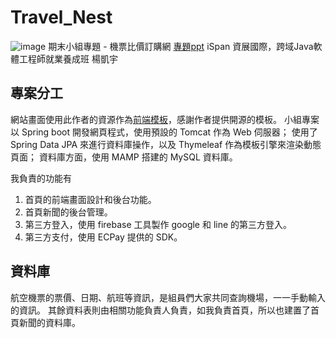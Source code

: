 # Travel_Nest
![image]([https://drive.google.com/file/d/1_3azoVUb5KK24OWOfXu5aoY9gWZzqUhx/view?usp=sharing](https://firebasestorage.googleapis.com/v0/b/javel-85c60.appspot.com/o/Travel_Nest.png?alt=media&token=3dcf85bc-fa5d-4a35-8825-ca697c6842c1))
期末小組專題 - 機票比價訂購網
[專題ppt](https://docs.google.com/presentation/d/1wBvzUMSD7u4sN4ec42IK8gBruckoFzE6/edit?usp=drive_link&ouid=102176453339459578791&rtpof=true&sd=true)
iSpan 資展國際，跨域Java軟體工程師就業養成班 楊凱宇

## 專案分工
網站畫面使用此作者的資源作為[前端模板](https://github.com/technext/travelista/tree/master)，感謝作者提供開源的模板。
小組專案以 Spring boot 開發網頁程式，使用預設的 Tomcat 作為 Web 伺服器；
使用了 Spring Data JPA 來進行資料庫操作，以及 Thymeleaf 作為模板引擎來渲染動態頁面；
資料庫方面，使用 MAMP 搭建的 MySQL 資料庫。

我負責的功能有
1. 首頁的前端畫面設計和後台功能。
2. 首頁新聞的後台管理。
3. 第三方登入，使用 firebase 工具製作 google 和 line 的第三方登入。
4. 第三方支付，使用 ECPay 提供的 SDK。

## 資料庫
航空機票的票價、日期、航班等資訊，是組員們大家共同查詢機場，一一手動輸入的資訊。
其餘資料表則由相關功能負責人負責，如我負責首頁，所以也建置了首頁新聞的資料庫。
